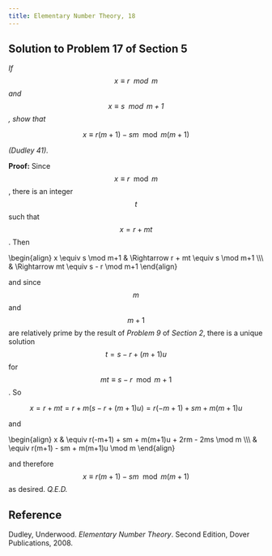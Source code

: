 ```yaml
---
title: Elementary Number Theory, 18
---
```


## Solution to Problem 17 of Section 5

*If $$x \equiv r \mod m$$ and $$x \equiv s \mod m+1$$, show that*

$$x \equiv r(m+1) - sm \mod m(m+1)$$

*(Dudley 41).*

**Proof:** Since $$x \equiv r \mod m$$, there is an integer $$t$$ such that $$x = r + mt$$. Then

\begin{align}
x \equiv s \mod m+1 & \Rightarrow r + mt \equiv s \mod m+1 \\\\\\
                    & \Rightarrow mt \equiv s - r \mod m+1
\end{align}

and since $$m$$ and $$m+1$$ are relatively prime by the result of *Problem 9* of *Section 2*, there is a unique solution $$t = s-r + (m+1)u$$ for $$mt \equiv s - r \mod m+1$$. So

$$x = r + mt = r + m(s-r + (m+1)u) = r(-m+1) + sm + m(m+1)u$$

and

\begin{align}
x & \equiv r(-m+1) + sm + m(m+1)u + 2rm - 2ms \mod m \\\\\\
  & \equiv r(m+1) - sm + m(m+1)u \mod m
\end{align}

and therefore $$x \equiv r(m+1) - sm \mod m(m+1)$$ as desired. *Q.E.D.*

## Reference

Dudley, Underwood. *Elementary Number Theory*. Second Edition, Dover Publications, 2008.
